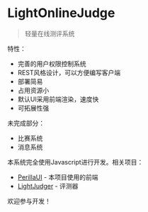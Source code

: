 # LightOnlineJudge
> 轻量在线测评系统

特性：
- 完善的用户权限控制系统
- REST风格设计，可以方便编写客户端
- 部署简易
- 占用资源小
- 默认UI采用前端渲染，速度快
- 可拓展性强

未完成部分：
- 比赛系统
- 消息系统

本系统完全使用Javascript进行开发。相关项目：
- [PerillaUI](https://github.com/ZhangZisu/perilla-ui) - 本项目使用的前端
- [LightJudger](https://github.com/ZhangZisu/LightJudger) - 评测器

欢迎参与开发！